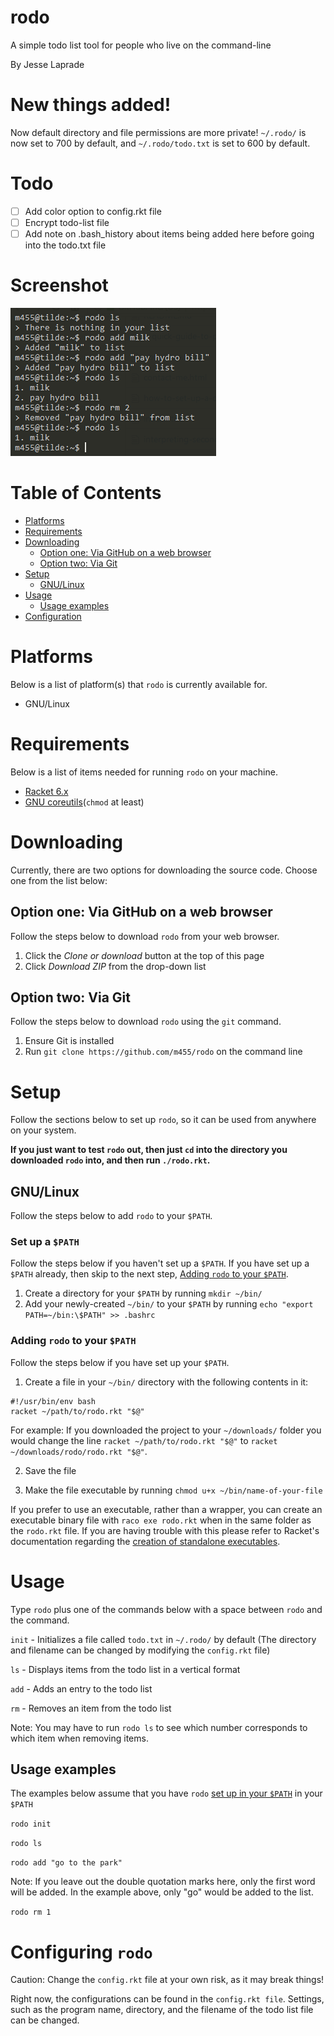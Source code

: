 # rodo

A simple todo list tool for people who live on the command-line

By Jesse Laprade

# New things added!

Now default directory and file permissions are more private! `~/.rodo/` is now
set to 700 by default, and `~/.rodo/todo.txt` is set to 600 by default.

# Todo

- [ ] Add color option to config.rkt file
- [ ] Encrypt todo-list file
- [ ] Add note on .bash_history about items being added here before going into
  the todo.txt file

# Screenshot

![](screenshot.png)

# Table of Contents

* [Platforms](https://github.com/m455/rodo#platforms)
* [Requirements](https://github.com/m455/rodo#requirements)
* [Downloading](https://github.com/m455/rodo#downloading)
    * [Option one: Via GitHub on a web browser](https://github.com/m455/rodo#option-one-via-github-on-a-web-browser)
    * [Option two: Via Git](https://github.com/m455/rodo#option-two-via-git)
* [Setup](https://github.com/m455/rodo#setup)
    * [GNU/Linux](https://github.com/m455/rodo#gnulinux)
* [Usage](https://github.com/m455/rodo#usage)
    * [Usage examples](https://github.com/m455/rodo#usage-examples)
* [Configuration](https://github.com/m455/rodo#configuring-rodo)

# Platforms

Below is a list of platform(s) that `rodo` is currently available for.

* GNU/Linux

# Requirements

Below is a list of items needed for running `rodo` on your machine.

* [Racket 6.x](https://racket-lang.org/)
* [GNU coreutils](https://wiki.debian.org/coreutils)(`chmod` at least)

# Downloading

Currently, there are two options for downloading the source code. Choose one from the
list below:

## Option one: Via GitHub on a web browser

Follow the steps below to download `rodo` from your web browser.

1. Click the *Clone or download* button at the top of this page
2. Click *Download ZIP* from the drop-down list

## Option two: Via Git

Follow the steps below to download `rodo` using the `git` command.

1. Ensure Git is installed
2. Run `git clone https://github.com/m455/rodo` on the command line

# Setup

Follow the sections below to set up `rodo`, so it can be used from anywhere on
your system.

**If you just want to test `rodo` out, then just `cd` into the directory you downloaded
`rodo` into, and then run `./rodo.rkt`.**

## GNU/Linux

Follow the steps below to add `rodo` to your `$PATH`.

### Set up a `$PATH`

Follow the steps below if you haven't set up a `$PATH`. If you have set up a
`$PATH` already, then skip to the next step, [Adding `rodo` to your
`$PATH`](https://github.com/m455/rodo#adding-rodo-to-your-path).

1. Create a directory for your `$PATH` by running `mkdir ~/bin/`
2. Add your newly-created `~/bin/` to your `$PATH` by running `echo "export PATH=~/bin:\$PATH" >> .bashrc`

### Adding `rodo` to your `$PATH`

Follow the steps below if you have set up your `$PATH`.

1. Create a file in your `~/bin/` directory with the following contents in it:

```
#!/usr/bin/env bash
racket ~/path/to/rodo.rkt "$@"
```

For example: If you downloaded the project to your `~/downloads/` folder you would change the line
`racket ~/path/to/rodo.rkt "$@"` to `racket ~/downloads/rodo/rodo.rkt "$@"`.

2. Save the file

3. Make the file executable by running `chmod u+x ~/bin/name-of-your-file`

If you prefer to use an executable, rather than a wrapper, you can create an
executable binary file with `raco exe rodo.rkt` when in the same folder as the
`rodo.rkt` file. If you are having trouble with this please refer to Racket's
documentation regarding the [creation of standalone executables](https://docs.racket-lang.org/raco/exe.html).

# Usage

Type `rodo` plus one of the commands below with a space
between `rodo` and the command.

`init` - Initializes a file called `todo.txt` in `~/.rodo/` by default (The
directory and filename can be changed by modifying the `config.rkt` file)

`ls` - Displays items from the todo list in a vertical format

`add` - Adds an entry to the todo list

`rm` - Removes an item from the todo list

Note: You may have to run `rodo ls` to see which number corresponds to which item when removing items.

## Usage examples

The examples below assume that you have `rodo` [set up in your `$PATH`](https://github.com/m455/rodo#set-up-a-path) in your `$PATH`

`rodo init`

`rodo ls`

`rodo add "go to the park"`

Note: If you leave out the double quotation marks here, only the first word
will be added. In the example above, only "go" would be added to the list.

`rodo rm 1`

# Configuring `rodo`

Caution: Change the `config.rkt` file at your own risk, as it may break things!

Right now, the configurations can be found in the `config.rkt file`. Settings,
such as the program name, directory, and the filename of the todo list file can
be changed.

